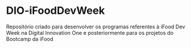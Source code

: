 # DIO-iFoodDevWeek
Repositório criado para desenvolver os programas referentes à iFood Dev Week na Digital Innovation One e posteriormente para os projetos do Bootcamp da iFood
